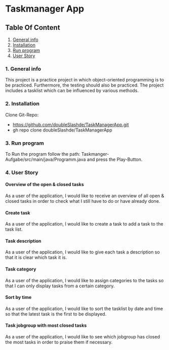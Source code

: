 # Taskmanager App

## Table Of Content
1. [General info](#general-info)
2. [Installation](#installation)
2. [Run program](#run-program)
3. [User Story](#user-story)


### 1. General info
This project is a practice project in which object-oriented programming is to be practiced. Furthermore, the testing should also be practiced.
The project includes a tasklist which can be influenced by various methods.

### 2. Installation
Clone Git-Repo: 
- https://github.com/doubleSlashde/TaskManagerApp.git
- gh repo clone doubleSlashde/TaskManagerApp


### 3. Run program
To Run the program follow the path: Taskmanger-Aufgabe/src/main/java/Programm.java and press the Play-Button.

### 4. User Story
#### Overview of the open & closed tasks
As a user of the application, I would like to receive an overview of all open & closed tasks in order to check what I still have to do or have already done.

#### Create task
As a user of the application, I would like to create a task to add a task to the task list.

#### Task description
As a user of the application, I would like to give each task a description so that it is clear which task it is.

#### Task category
As a user of the application, I would like to assign categories to the tasks so that I can only display tasks from a certain category.

#### Sort by time
As a user of the application, I would like to sort the tasklist by date and time so that the latest task is the first to be displayed.

#### Task jobgroup with most closed tasks
As a user of the application, I would like to see which jobgroup has closed the most tasks in order to praise them if necessary.
